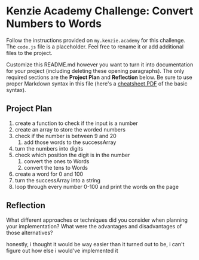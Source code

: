 # Kenzie Academy Challenge: Convert Numbers to Words

Follow the instructions provided on `my.kenzie.academy` for this challenge. The `code.js` file is a placeholder. Feel free to rename it or add additional files to the project.

Customize this README.md however you want to turn it into documentation for your project (including deleting these opening paragraphs). The only required sections are the **Project Plan** and **Reflection** below. Be sure to use proper Markdown syntax in this file (here's a [cheatsheet PDF](https://guides.github.com/pdfs/markdown-cheatsheet-online.pdf) of the basic syntax).

## Project Plan

1. create a function to check if the input is a number
2. create an array to store the worded numbers
3. check if the number is between 9 and 20
    1. add those words to the successArray
4. turn the numbers into digits
5. check which position the digit is in the number
    1. convert the ones to Words
    2. convert the tens to Words
6. create a word for 0 and 100
7. turn the successArray into a string
8. loop through every number 0-100 and print the words on the page

## Reflection

What different approaches or techniques did you consider when planning your implementation? What were the advantages and disadvantages of those alternatives?

honestly, i thought it would be way easier than it turned out to be, i can't figure out how else i would've implemented it